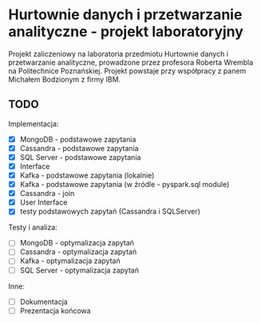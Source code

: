 # Hurtownie danych i przetwarzanie analityczne - projekt laboratoryjny

Projekt zaliczeniowy na laboratoria przedmiotu Hurtownie danych i przetwarzanie analityczne, prowadzone przez profesora Roberta Wrembla na Politechnice Poznańskiej. Projekt powstaje przy współpracy z panem Michałem Bodzionym z firmy IBM.


## TODO
Implementacja:
- [X] MongoDB - podstawowe zapytania
- [X] Cassandra - podstawowe zapytania
- [X] SQL Server - podstawowe zapytania
- [X] Interface
- [X] Kafka - podstawowe zapytania (lokalnie)
- [X] Kafka - podstawowe zapytania (w źródle - pyspark.sql module)
- [X] Cassandra - join 
- [X] User Interface
- [X] testy podstawowych zapytań (Cassandra i SQLServer)

Testy i analiza:
- [ ] MongoDB - optymalizacja zapytań
- [ ] Cassandra - optymalizacja zapytań
- [ ] Kafka - optymalizacja zapytań
- [ ] SQL Server - optymalizacja zapytań

Inne:
- [ ] Dokumentacja
- [ ] Prezentacja końcowa
